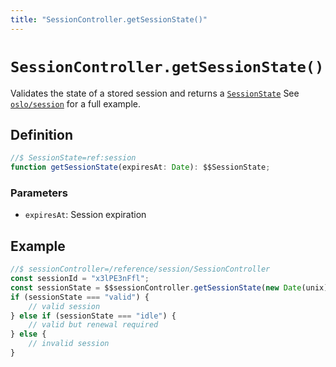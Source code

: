 ```yaml
---
title: "SessionController.getSessionState()"
---
```


# `SessionController.getSessionState()`

Validates the state of a stored session and returns a [`SessionState`](ref:session) See [`oslo/session`](/reference/session) for a full example.

## Definition

```ts
//$ SessionState=ref:session
function getSessionState(expiresAt: Date): $$SessionState;
```

### Parameters

- `expiresAt`: Session expiration

## Example

```ts
//$ sessionController=/reference/session/SessionController
const sessionId = "x3lPE3nFfl";
const sessionState = $$sessionController.getSessionState(new Date(unix));
if (sessionState === "valid") {
	// valid session
} else if (sessionState === "idle") {
	// valid but renewal required
} else {
	// invalid session
}
```
